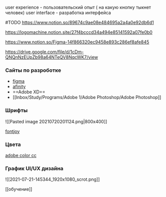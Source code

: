 user experience - пользовательский опыт ( на какую кнопку тыкнет человек)
user interface - разработка интерфейса

#TODO https://www.notion.so/89674c9ae08e484695a2a4a0e92db6d1

https://logomachine.notion.site/27f4bcccd34a494e85141592a07fe0b0

https://www.notion.so/Figma-14f866320ec9458e893c286ef8afe845

https://drive.google.com/file/d/1cDm-QNQnNzEUpZb98a64NTeQV8NqcWK7/view


### Сайты по разроботке

 - [figma](https://www.figma.com/)
 - [afinity](https://affinity.serif.com/en-gb/)
 - ==Adobe XD==
 - [[Inbox/Study/Programs/Adobe 1/Adobe Photoshop/Adobe Photoshop]]

### Шрифты
![[Pasted image 20210720201124.png|800x400]]

[fontjoy](https://fontjoy.com/)


### Цвета
[adobe color cc](https://color.adobe.com/create/color-wheel)
### График UI/UX дизайна

![[2021-07-21-145344_1920x1080_scrot.png]]


[[обучение]]